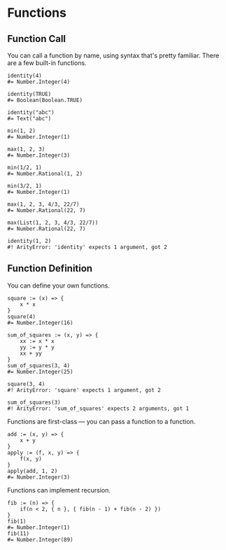Functions
=========


Function Call
-------------

You can call a function by name, using syntax that's pretty familiar.
There are a few built-in functions.

~~~ stone
identity(4)
#= Number.Integer(4)

identity(TRUE)
#= Boolean(Boolean.TRUE)

identity("abc")
#= Text("abc")

min(1, 2)
#= Number.Integer(1)

max(1, 2, 3)
#= Number.Integer(3)

min(1/2, 1)
#= Number.Rational(1, 2)

min(3/2, 1)
#= Number.Integer(1)

max(1, 2, 3, 4/3, 22/7)
#= Number.Rational(22, 7)

max(List(1, 2, 3, 4/3, 22/7))
#= Number.Rational(22, 7)

identity(1, 2)
#! ArityError: 'identity' expects 1 argument, got 2
~~~


Function Definition
-------------------

You can define your own functions.

~~~ stone
square := (x) => {
    x * x
}
square(4)
#= Number.Integer(16)

sum_of_squares := (x, y) => {
    xx := x * x
    yy := y * y
    xx + yy
}
sum_of_squares(3, 4)
#= Number.Integer(25)

square(3, 4)
#! ArityError: 'square' expects 1 argument, got 2

sum_of_squares(3)
#! ArityError: 'sum_of_squares' expects 2 arguments, got 1
~~~

Functions are first-class — you can pass a function to a function.

~~~ stone
add := (x, y) => {
    x + y
}
apply := (f, x, y) => {
    f(x, y)
}
apply(add, 1, 2)
#= Number.Integer(3)
~~~

Functions can implement recursion.

~~~ stone
fib := (n) => {
    if(n < 2, { n }, { fib(n - 1) + fib(n - 2) })
}
fib(1)
#= Number.Integer(1)
fib(11)
#= Number.Integer(89)
~~~
